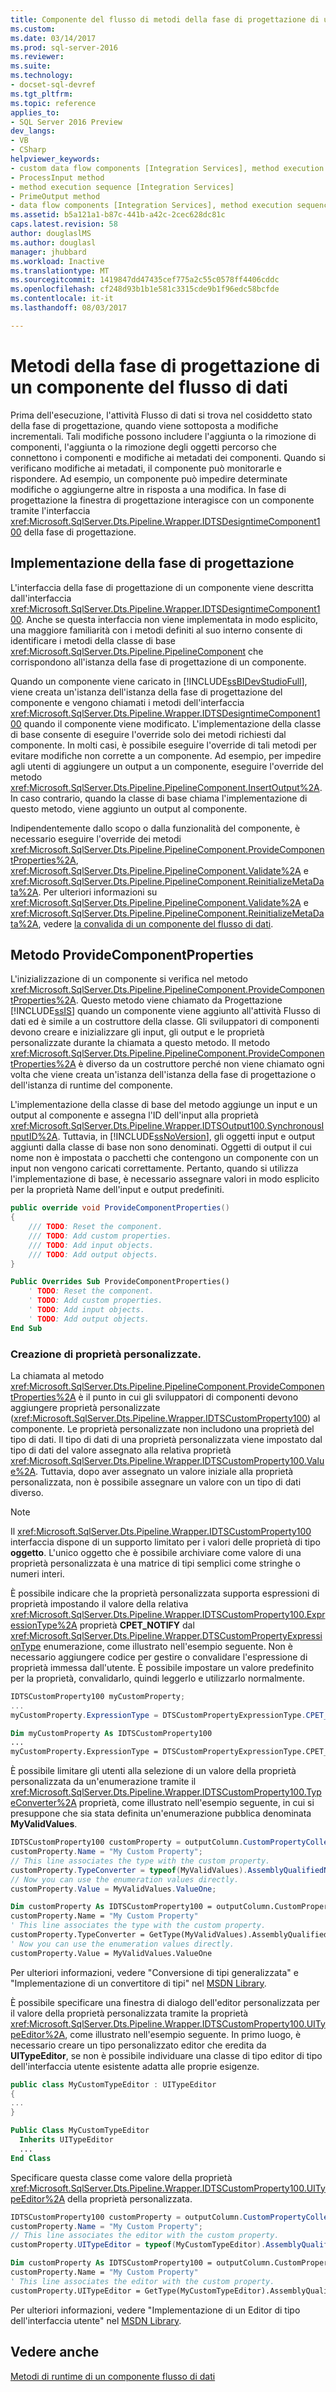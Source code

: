 ```yaml
---
title: Componente del flusso di metodi della fase di progettazione di un tipo di dati | Documenti Microsoft
ms.custom: 
ms.date: 03/14/2017
ms.prod: sql-server-2016
ms.reviewer: 
ms.suite: 
ms.technology:
- docset-sql-devref
ms.tgt_pltfrm: 
ms.topic: reference
applies_to:
- SQL Server 2016 Preview
dev_langs:
- VB
- CSharp
helpviewer_keywords:
- custom data flow components [Integration Services], method execution sequence
- ProcessInput method
- method execution sequence [Integration Services]
- PrimeOutput method
- data flow components [Integration Services], method execution sequence
ms.assetid: b5a121a1-b87c-441b-a42c-2cec628dc81c
caps.latest.revision: 58
author: douglaslMS
ms.author: douglasl
manager: jhubbard
ms.workload: Inactive
ms.translationtype: MT
ms.sourcegitcommit: 1419847dd47435cef775a2c55c0578ff4406cddc
ms.openlocfilehash: cf248d93b1b1e581c3315cde9b1f96edc58bcfde
ms.contentlocale: it-it
ms.lasthandoff: 08/03/2017

---
```

# <a name="design-time-methods-of-a-data-flow-component"></a>Metodi della fase di progettazione di un componente del flusso di dati
  Prima dell'esecuzione, l'attività Flusso di dati si trova nel cosiddetto stato della fase di progettazione, quando viene sottoposta a modifiche incrementali. Tali modifiche possono includere l'aggiunta o la rimozione di componenti, l'aggiunta o la rimozione degli oggetti percorso che connettono i componenti e modifiche ai metadati dei componenti. Quando si verificano modifiche ai metadati, il componente può monitorarle e rispondere. Ad esempio, un componente può impedire determinate modifiche o aggiungerne altre in risposta a una modifica. In fase di progettazione la finestra di progettazione interagisce con un componente tramite l'interfaccia <xref:Microsoft.SqlServer.Dts.Pipeline.Wrapper.IDTSDesigntimeComponent100> della fase di progettazione.  
  
## <a name="design-time-implementation"></a>Implementazione della fase di progettazione  
 L'interfaccia della fase di progettazione di un componente viene descritta dall'interfaccia <xref:Microsoft.SqlServer.Dts.Pipeline.Wrapper.IDTSDesigntimeComponent100>. Anche se questa interfaccia non viene implementata in modo esplicito, una maggiore familiarità con i metodi definiti al suo interno consente di identificare i metodi della classe di base <xref:Microsoft.SqlServer.Dts.Pipeline.PipelineComponent> che corrispondono all'istanza della fase di progettazione di un componente.  
  
 Quando un componente viene caricato in [!INCLUDE[ssBIDevStudioFull](../../../includes/ssbidevstudiofull-md.md)], viene creata un'istanza dell'istanza della fase di progettazione del componente e vengono chiamati i metodi dell'interfaccia <xref:Microsoft.SqlServer.Dts.Pipeline.Wrapper.IDTSDesigntimeComponent100> quando il componente viene modificato. L'implementazione della classe di base consente di eseguire l'override solo dei metodi richiesti dal componente. In molti casi, è possibile eseguire l'override di tali metodi per evitare modifiche non corrette a un componente. Ad esempio, per impedire agli utenti di aggiungere un output a un componente, eseguire l'override del metodo <xref:Microsoft.SqlServer.Dts.Pipeline.PipelineComponent.InsertOutput%2A>. In caso contrario, quando la classe di base chiama l'implementazione di questo metodo, viene aggiunto un output al componente.  
  
 Indipendentemente dallo scopo o dalla funzionalità del componente, è necessario eseguire l'override dei metodi <xref:Microsoft.SqlServer.Dts.Pipeline.PipelineComponent.ProvideComponentProperties%2A>, <xref:Microsoft.SqlServer.Dts.Pipeline.PipelineComponent.Validate%2A> e <xref:Microsoft.SqlServer.Dts.Pipeline.PipelineComponent.ReinitializeMetaData%2A>. Per ulteriori informazioni su <xref:Microsoft.SqlServer.Dts.Pipeline.PipelineComponent.Validate%2A> e <xref:Microsoft.SqlServer.Dts.Pipeline.PipelineComponent.ReinitializeMetaData%2A>, vedere [la convalida di un componente del flusso di dati](../../../integration-services/extending-packages-custom-objects/data-flow/validating-a-data-flow-component.md).  
  
## <a name="providecomponentproperties-method"></a>Metodo ProvideComponentProperties  
 L'inizializzazione di un componente si verifica nel metodo <xref:Microsoft.SqlServer.Dts.Pipeline.PipelineComponent.ProvideComponentProperties%2A>. Questo metodo viene chiamato da Progettazione [!INCLUDE[ssIS](../../../includes/ssis-md.md)] quando un componente viene aggiunto all'attività Flusso di dati ed è simile a un costruttore della classe. Gli sviluppatori di componenti devono creare e inizializzare gli input, gli output e le proprietà personalizzate durante la chiamata a questo metodo. Il metodo <xref:Microsoft.SqlServer.Dts.Pipeline.PipelineComponent.ProvideComponentProperties%2A> è diverso da un costruttore perché non viene chiamato ogni volta che viene creata un'istanza dell'istanza della fase di progettazione o dell'istanza di runtime del componente.  
  
 L'implementazione della classe di base del metodo aggiunge un input e un output al componente e assegna l'ID dell'input alla proprietà <xref:Microsoft.SqlServer.Dts.Pipeline.Wrapper.IDTSOutput100.SynchronousInputID%2A>. Tuttavia, in [!INCLUDE[ssNoVersion](../../../includes/ssnoversion-md.md)], gli oggetti input e output aggiunti dalla classe di base non sono denominati. Oggetti di output il cui nome non è impostata o pacchetti che contengono un componente con un input non vengono caricati correttamente. Pertanto, quando si utilizza l'implementazione di base, è necessario assegnare valori in modo esplicito per la proprietà Name dell'input e output predefiniti.  
  
```csharp  
public override void ProvideComponentProperties()  
{  
    /// TODO: Reset the component.  
    /// TODO: Add custom properties.  
    /// TODO: Add input objects.  
    /// TODO: Add output objects.  
}  
```  
  
```vb  
Public Overrides Sub ProvideComponentProperties()  
    ' TODO: Reset the component.  
    ' TODO: Add custom properties.  
    ' TODO: Add input objects.  
    ' TODO: Add output objects.  
End Sub  
```  
  
### <a name="creating-custom-properties"></a>Creazione di proprietà personalizzate.  
 La chiamata al metodo <xref:Microsoft.SqlServer.Dts.Pipeline.PipelineComponent.ProvideComponentProperties%2A> è il punto in cui gli sviluppatori di componenti devono aggiungere proprietà personalizzate (<xref:Microsoft.SqlServer.Dts.Pipeline.Wrapper.IDTSCustomProperty100>) al componente. Le proprietà personalizzate non includono una proprietà del tipo di dati. Il tipo di dati di una proprietà personalizzata viene impostato dal tipo di dati del valore assegnato alla relativa proprietà <xref:Microsoft.SqlServer.Dts.Pipeline.Wrapper.IDTSCustomProperty100.Value%2A>. Tuttavia, dopo aver assegnato un valore iniziale alla proprietà personalizzata, non è possibile assegnare un valore con un tipo di dati diverso.  
  
> [!NOTE]  
>  Il <xref:Microsoft.SqlServer.Dts.Pipeline.Wrapper.IDTSCustomProperty100> interfaccia dispone di un supporto limitato per i valori delle proprietà di tipo **oggetto**. L'unico oggetto che è possibile archiviare come valore di una proprietà personalizzata è una matrice di tipi semplici come stringhe o numeri interi.  
  
 È possibile indicare che la proprietà personalizzata supporta espressioni di proprietà impostando il valore della relativa <xref:Microsoft.SqlServer.Dts.Pipeline.Wrapper.IDTSCustomProperty100.ExpressionType%2A> proprietà **CPET_NOTIFY** dal <xref:Microsoft.SqlServer.Dts.Pipeline.Wrapper.DTSCustomPropertyExpressionType> enumerazione, come illustrato nell'esempio seguente. Non è necessario aggiungere codice per gestire o convalidare l'espressione di proprietà immessa dall'utente. È possibile impostare un valore predefinito per la proprietà, convalidarlo, quindi leggerlo e utilizzarlo normalmente.  
  
```csharp  
IDTSCustomProperty100 myCustomProperty;  
...  
myCustomProperty.ExpressionType = DTSCustomPropertyExpressionType.CPET_NOTIFY;  
```  
  
```vb  
Dim myCustomProperty As IDTSCustomProperty100  
...  
myCustomProperty.ExpressionType = DTSCustomPropertyExpressionType.CPET_NOTIFY  
```  
  
 È possibile limitare gli utenti alla selezione di un valore della proprietà personalizzata da un'enumerazione tramite il <xref:Microsoft.SqlServer.Dts.Pipeline.Wrapper.IDTSCustomProperty100.TypeConverter%2A> proprietà, come illustrato nell'esempio seguente, in cui si presuppone che sia stata definita un'enumerazione pubblica denominata **MyValidValues**.  
  
```csharp  
IDTSCustomProperty100 customProperty = outputColumn.CustomPropertyCollection.New();  
customProperty.Name = "My Custom Property";  
// This line associates the type with the custom property.  
customProperty.TypeConverter = typeof(MyValidValues).AssemblyQualifiedName;  
// Now you can use the enumeration values directly.  
customProperty.Value = MyValidValues.ValueOne;    
```  
  
```vb  
Dim customProperty As IDTSCustomProperty100 = outputColumn.CustomPropertyCollection.New   
customProperty.Name = "My Custom Property"   
' This line associates the type with the custom property.  
customProperty.TypeConverter = GetType(MyValidValues).AssemblyQualifiedName   
' Now you can use the enumeration values directly.  
customProperty.Value = MyValidValues.ValueOne  
```  
  
 Per ulteriori informazioni, vedere "Conversione di tipi generalizzata" e "Implementazione di un convertitore di tipi" nel [MSDN Library](http://go.microsoft.com/fwlink/?LinkId=7022).  
  
 È possibile specificare una finestra di dialogo dell'editor personalizzata per il valore della proprietà personalizzata tramite la proprietà <xref:Microsoft.SqlServer.Dts.Pipeline.Wrapper.IDTSCustomProperty100.UITypeEditor%2A>, come illustrato nell'esempio seguente. In primo luogo, è necessario creare un tipo personalizzato editor che eredita da **UITypeEditor**, se non è possibile individuare una classe di tipo editor di tipo dell'interfaccia utente esistente adatta alle proprie esigenze.  
  
```csharp  
public class MyCustomTypeEditor : UITypeEditor  
{  
...  
}  
```  
  
```vb  
Public Class MyCustomTypeEditor  
  Inherits UITypeEditor   
  ...  
End Class  
```  
  
 Specificare questa classe come valore della proprietà <xref:Microsoft.SqlServer.Dts.Pipeline.Wrapper.IDTSCustomProperty100.UITypeEditor%2A> della proprietà personalizzata.  
  
```csharp  
IDTSCustomProperty100 customProperty = outputColumn.CustomPropertyCollection.New();  
customProperty.Name = "My Custom Property";  
// This line associates the editor with the custom property.  
customProperty.UITypeEditor = typeof(MyCustomTypeEditor).AssemblyQualifiedName;  
```  
  
```vb  
Dim customProperty As IDTSCustomProperty100 = outputColumn.CustomPropertyCollection.New   
customProperty.Name = "My Custom Property"   
' This line associates the editor with the custom property.  
customProperty.UITypeEditor = GetType(MyCustomTypeEditor).AssemblyQualifiedName  
```  
  
 Per ulteriori informazioni, vedere "Implementazione di un Editor di tipo dell'interfaccia utente" nel [MSDN Library](http://go.microsoft.com/fwlink/?LinkId=7022).  
  
## <a name="see-also"></a>Vedere anche  
 [Metodi di runtime di un componente flusso di dati](../../../integration-services/extending-packages-custom-objects/data-flow/run-time-methods-of-a-data-flow-component.md)  
  
  

